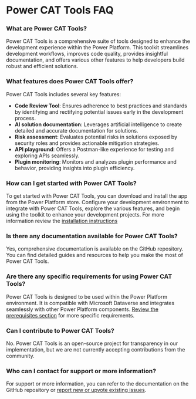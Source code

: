 # Power CAT Tools FAQ

### What are Power CAT Tools?
Power CAT Tools is a comprehensive suite of tools designed to enhance the development experience within the Power Platform. This toolkit streamlines development workflows, improves code quality, provides insightful documentation, and offers various other features to help developers build robust and efficient solutions.
### What features does Power CAT Tools offer?
Power CAT Tools includes several key features:
- **Code Review Tool**: Ensures adherence to best practices and standards by identifying and rectifying potential issues early in the development process.
- **AI solution documentation**: Leverages artificial intelligence to create detailed and accurate documentation for solutions.
- **Risk assessment**: Evaluates potential risks in solutions exposed by security roles and provides actionable mitigation strategies.
- **API playground**: Offers a Postman-like experience for testing and exploring APIs seamlessly.
- **Plugin monitoring**: Monitors and analyzes plugin performance and behavior, providing insights into plugin efficiency.

### How can I get started with Power CAT Tools?
To get started with Power CAT Tools, you can download and install the app from the Power Platform store. Configure your development environment to integrate with Power CAT Tools, explore the various features, and begin using the toolkit to enhance your development projects. For more information review the [installation instructions](./SETUP.md)

### Is there any documentation available for Power CAT Tools?
Yes, comprehensive documentation is available on the GitHub repository. You can find detailed guides and resources to help you make the most of Power CAT Tools.

### Are there any specific requirements for using Power CAT Tools?
Power CAT Tools is designed to be used within the Power Platform environment. It is compatible with Microsoft Dataverse and integrates seamlessly with other Power Platform components. [Review the prerequisites section](./SETUP.md) for more specific requirements.

### Can I contribute to Power CAT Tools?
No. Power CAT Tools is an open-source project for transparency in our implementation, but we are not currently accepting contributions from the community.

### Who can I contact for support or more information?
For support or more information, you can refer to the documentation on the GitHub repository or [report new or upvote existing issues](https://github.com/microsoft/Power-CAT-Tools/issues).
